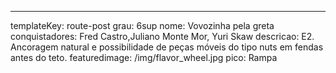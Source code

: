 ---
templateKey: route-post
grau: 6sup
nome: Vovozinha pela greta
conquistadores: Fred Castro,Juliano Monte Mor, Yuri Skaw
descricao: E2. Ancoragem natural e possibilidade de peças móveis do tipo nuts em fendas antes do teto.
featuredimage: /img/flavor_wheel.jpg
pico: Rampa
